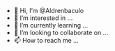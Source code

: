 - 👋 Hi, I’m @Aldrenbaculo
- 👀 I’m interested in ...
- 🌱 I’m currently learning ...
- 💞️ I’m looking to collaborate on ...
- 📫 How to reach me ...

<!---
Aldrenbaculo/Aldrenbaculo is a ✨ special ✨ repository because its `README.md` (this file) appears on your GitHub profile.
You can click the Preview link to take a look at your changes.
--->
